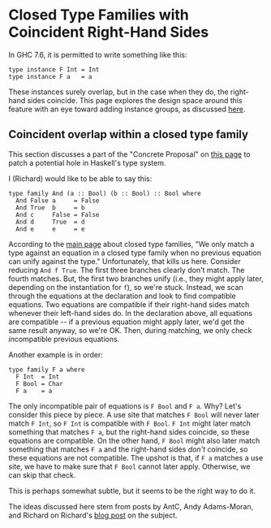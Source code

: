 # Closed Type Families with Coincident Right-Hand Sides


In GHC 7.6, it is permitted to write something like this:

```wiki
type instance F Int = Int
type instance F a   = a
```


These instances surely overlap, but in the case when they do, the right-hand sides coincide. This page explores the design space around this feature with an eye toward adding instance groups, as discussed [here](new-axioms).

## Coincident overlap within a closed type family


This section discusses a part of the "Concrete Proposal" on [this page](new-axioms/nonlinearity) to patch a potential hole in Haskell's type system.


I (Richard) would like to be able to say this:

```wiki
type family And (a :: Bool) (b :: Bool) :: Bool where
  And False a     = False
  And True  b     = b
  And c     False = False
  And d     True  = d
  And e     e     = e
```


According to the [main page](new-axioms) about closed type families, "We only match a type against an equation in a closed type family when no previous equation can unify against the type." Unfortunately, that kills us here. Consider reducing `And f True`. The first three branches clearly don't match. The fourth matches. But, the first two branches unify (i.e., they might apply later, depending on the instantiation for `f`), so we're stuck. Instead, we scan through the equations at the declaration and look to find compatible equations. Two equations are compatible if their right-hand sides match whenever their left-hand sides do. In the declaration above, all equations are compatible -- if a previous equation might apply later, we'd get the same result anyway, so we're OK. Then, during matching, we only check *in*compatible previous equations.


Another example is in order:

```wiki
type family F a where
  F Int  = Int
  F Bool = Char
  F a    = a
```


The only incompatible pair of equations is `F Bool` and `F a`. Why? Let's consider this piece by piece. A use site that matches `F Bool` will never later match `F Int`, so `F Int` is compatible with `F Bool`. `F Int` might later match something that matches `F a`, but the right-hand sides coincide, so these equations are compatible. On the other hand, `F Bool` might also later match something that matches `F a` and the right-hand sides *don't* coincide, so these equations are not compatible. The upshot is that, if `F a` matches a use site, we have to make sure that `F Bool` cannot later apply. Otherwise, we can skip that check.


This is perhaps somewhat subtle, but it seems to be the right way to do it.


The ideas discussed here stem from posts by AntC, Andy Adams-Moran, and Richard on Richard's [ blog post](http://typesandkinds.wordpress.com/2013/04/29/coincident-overlap-in-type-families/) on the subject.
